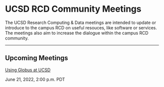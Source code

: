 # UCSD RCD Community Meetings

The UCSD Research Computing & Data meetings are intended to update or
introduce to the campus RCD on useful resouces, like software or
services. The meetings also aim to increase the dialogue within the
campus RCD community.

---

## Upcoming Meetings

[Using Globus at UCSD](./events/2022-06-21-Globus-at-UCSD.html)

June 21, 2022, 2:00 p.m. PDT

